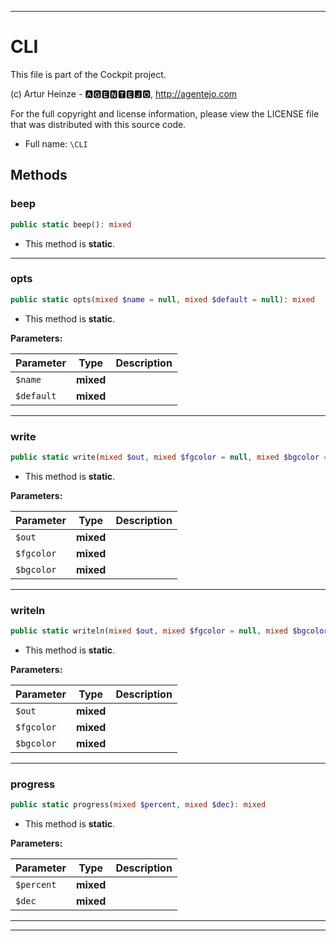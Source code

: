 ***

# CLI

This file is part of the Cockpit project.

(c) Artur Heinze - 🅰🅶🅴🅽🆃🅴🅹🅾, http://agentejo.com

For the full copyright and license information, please view the LICENSE
file that was distributed with this source code.

* Full name: `\CLI`




## Methods


### beep



```php
public static beep(): mixed
```



* This method is **static**.







***

### opts



```php
public static opts(mixed $name = null, mixed $default = null): mixed
```



* This method is **static**.




**Parameters:**

| Parameter | Type | Description |
|-----------|------|-------------|
| `$name` | **mixed** |  |
| `$default` | **mixed** |  |




***

### write



```php
public static write(mixed $out, mixed $fgcolor = null, mixed $bgcolor = null): mixed
```



* This method is **static**.




**Parameters:**

| Parameter | Type | Description |
|-----------|------|-------------|
| `$out` | **mixed** |  |
| `$fgcolor` | **mixed** |  |
| `$bgcolor` | **mixed** |  |




***

### writeln



```php
public static writeln(mixed $out, mixed $fgcolor = null, mixed $bgcolor = null): mixed
```



* This method is **static**.




**Parameters:**

| Parameter | Type | Description |
|-----------|------|-------------|
| `$out` | **mixed** |  |
| `$fgcolor` | **mixed** |  |
| `$bgcolor` | **mixed** |  |




***

### progress



```php
public static progress(mixed $percent, mixed $dec): mixed
```



* This method is **static**.




**Parameters:**

| Parameter | Type | Description |
|-----------|------|-------------|
| `$percent` | **mixed** |  |
| `$dec` | **mixed** |  |




***


***

